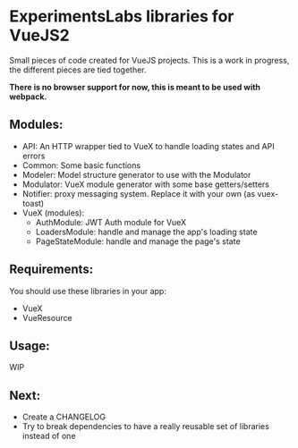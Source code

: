 # ExperimentsLabs libraries for VueJS2

Small pieces of code created for VueJS projects. This is a work in progress, the different pieces are tied together.

**There is no browser support for now, this is meant to be used with webpack.**

## Modules:
- API: An HTTP wrapper tied to VueX to handle loading states and API errors
- Common: Some basic functions
- Modeler: Model structure generator to use with the Modulator
- Modulator: VueX module generator with some base getters/setters
- Notifier: proxy messaging system. Replace it with your own (as vuex-toast)
- VueX (modules):
  - AuthModule: JWT Auth module for VueX
  - LoadersModule: handle and manage the app's loading state
  - PageStateModule: handle and manage the page's state

## Requirements:
You should use these libraries in your app:

- VueX
- VueResource

## Usage:
WIP

## Next:
- Create a CHANGELOG
- Try to break dependencies to have a really reusable set of libraries instead of one
